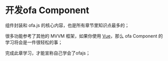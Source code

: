 # 开发ofa Component

组件封装和 ofa.js 的核心内容，也是所有章节里知识点最多的；

很多功能参考了其他的 MVVM 框架，如果你使用 [Vue](https://cn.vuejs.org/)，那么 ofa Component 的学习将会是一件很轻松的事；

完成此章学习，才能宣称自己学会了ofajs；
